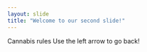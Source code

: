 ```yaml
---
layout: slide
title: "Welcome to our second slide!"
---
```

Cannabis rules
Use the left arrow to go back!
